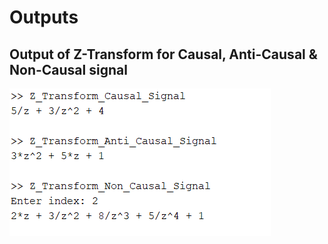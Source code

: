 # Outputs

## Output of Z-Transform for Causal, Anti-Causal & Non-Causal signal 

<img src="./Output_Pictures/picture1.png">